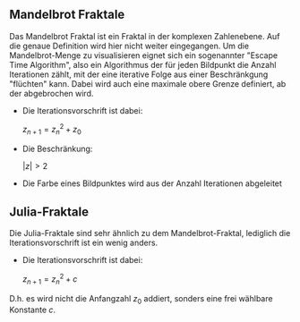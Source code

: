 ## Mandelbrot Fraktale ##

Das Mandelbrot Fraktal ist ein Fraktal in der komplexen Zahlenebene. Auf die
genaue Definition wird hier nicht weiter eingegangen. Um die Mandelbrot-Menge zu
visualisieren eignet sich ein sogenannter "Escape Time Algorithm", also ein
Algorithmus der für jeden Bildpunkt die Anzahl Iterationen zählt, mit der eine
iterative Folge aus einer Beschränkgung "flüchten" kann. Dabei wird auch eine
maximale obere Grenze definiert, ab der abgebrochen wird.

* Die Iterationsvorschrift ist dabei:

	$z_{n+1} = z_n^2 + z_0$


* Die Beschränkung:

	$|z| > 2$

* Die Farbe eines Bildpunktes wird aus der Anzahl Iterationen abgeleitet


## Julia-Fraktale ##

Die Julia-Fraktale sind sehr ähnlich zu dem Mandelbrot-Fraktal, lediglich die
Iterationsvorschrift ist ein wenig anders.

* Die Iterationsvorschrift ist dabei:

	$z_{n+1} = z_n^2 + c$

D.h. es wird nicht die Anfangzahl $z_0$ addiert, sonders eine frei wählbare
Konstante $c$.
